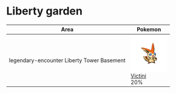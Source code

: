 # Liberty garden

| Area                                            | Pokemon                                                                                      |
| ----------------------------------------------- | -------------------------------------------------------------------------------------------- |
| legendary-encounter Liberty Tower Basement<br/> | ![victini](../../img/pokemon/494.png) <br/>[Victini](/blaze-black-wiki/pokemon/494) <br/>20% |
